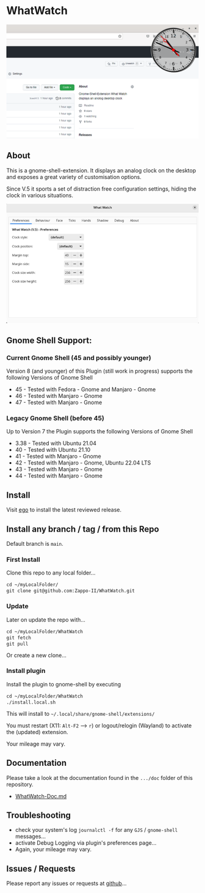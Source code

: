 # WhatWatch

![Screenshot showing WhatWatch clock on desktop with browser window opened behind it...](doc/WhatWatch.png "Screenshot showing WhatWatch in action...")

## About

This is a gnome-shell-extension. It displays an analog clock on the desktop and exposes a great variety of customisation options.

Since V.5 it sports a set of distraction free configuration settings, hiding the clock in various situations.

![Screenshot showing WhatWatch settings page...](doc/WhatWatch-Settings.png "Screenshot showing WhatWatch settings dialog in action...")

## Gnome Shell Support:

### Current Gnome Shell (45 and possibly younger)

Version 8 (and younger) of this Plugin (still work in progress) supports the following Versions of Gnome Shell

* 45 - Tested with Fedora - Gnome and Manjaro - Gnome
* 46 - Tested with Manjaro - Gnome
* 47 - Tested with Manjaro - Gnome

### Legacy Gnome Shell (before 45)

Up to Version 7 the Plugin supports the following Versions of Gnome Shell

* 3.38 - Tested with Ubuntu 21.04
* 40 - Tested with Ubuntu 21.10
* 41 - Tested with Manjaro - Gnome
* 42 - Tested with Manjaro - Gnome, Ubuntu 22.04 LTS
* 43 - Tested with Manjaro - Gnome
* 44 - Tested with Manjaro - Gnome

## Install

Visit [ego](https://extensions.gnome.org/extension/4806/what-watch/) to install the latest reviewed release.

## Install any branch / tag / from this Repo

Default branch is `main`.

### First Install

Clone this repo to any local folder...

```
cd ~/myLocalFolder/
git clone git@github.com:Zappo-II/WhatWatch.git
```

###  Update

Later on update the repo with...

```
cd ~/myLocalFolder/WhatWatch
git fetch
git pull
```

Or create a new clone...

### Install plugin

Install the plugin to gnome-shell by executing 

```
cd ~/myLocalFolder/WhatWatch
./install.local.sh
```

This will install to `~/.local/share/gnome-shell/extensions/`

You must restart (X11: `Alt-F2` --> `r`) or logout/relogin (Wayland) to activate the (updated) extension.

Your mileage may vary.

## Documentation

Please take a look at the documentation found in the `.../doc` folder of this repository.

* [WhatWatch-Doc.md](doc/WhatWatch-Doc.md)

## Troubleshooting

* check your system's log `journalctl -f` for any `GJS` / `gnome-shell` messages...
* activate Debug Logging via plugin's preferences page...
* Again, your mileage may vary.

## Issues / Requests

Please report any issues or requests at [github](https://github.com/Zappo-II/WhatWatch/issues)...

